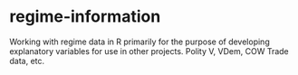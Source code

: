 # regime-information
Working with regime data in R primarily for the purpose of developing explanatory variables for use in other projects. Polity V, VDem, COW Trade data, etc.
